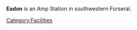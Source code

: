 **Eadon** is an Amp Station in southwestern Forseral.

[Category:Facilities](/Category:Facilities "wikilink")
